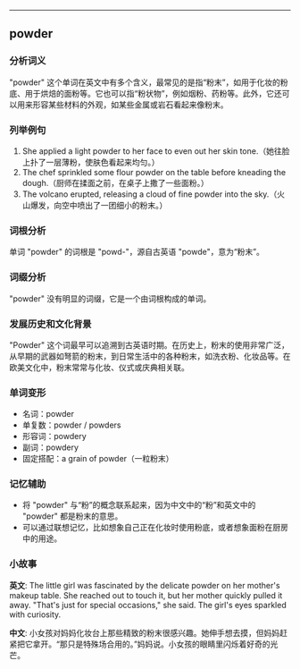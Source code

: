 
---------------
## powder
### 分析词义
"powder" 这个单词在英文中有多个含义，最常见的是指“粉末”，如用于化妆的粉底、用于烘焙的面粉等。它也可以指“粉状物”，例如烟粉、药粉等。此外，它还可以用来形容某些材料的外观，如某些金属或岩石看起来像粉末。

### 列举例句
1. She applied a light powder to her face to even out her skin tone.（她往脸上扑了一层薄粉，使肤色看起来均匀。）
2. The chef sprinkled some flour powder on the table before kneading the dough.（厨师在揉面之前，在桌子上撒了一些面粉。）
3. The volcano erupted, releasing a cloud of fine powder into the sky.（火山爆发，向空中喷出了一团细小的粉末。）

### 词根分析
单词 "powder" 的词根是 "powd-"，源自古英语 "powde"，意为“粉末”。

### 词缀分析
"powder" 没有明显的词缀，它是一个由词根构成的单词。

### 发展历史和文化背景
"Powder" 这个词最早可以追溯到古英语时期。在历史上，粉末的使用非常广泛，从早期的武器如弩箭的粉末，到日常生活中的各种粉末，如洗衣粉、化妆品等。在欧美文化中，粉末常常与化妆、仪式或庆典相关联。

### 单词变形
- 名词：powder
- 单复数：powder / powders
- 形容词：powdery
- 副词：powdery
- 固定搭配：a grain of powder（一粒粉末）

### 记忆辅助
- 将 "powder" 与“粉”的概念联系起来，因为中文中的“粉”和英文中的 "powder" 都是粉末的意思。
- 可以通过联想记忆，比如想象自己正在化妆时使用粉底，或者想象面粉在厨房中的用途。

### 小故事
**英文**:
The little girl was fascinated by the delicate powder on her mother's makeup table. She reached out to touch it, but her mother quickly pulled it away. "That's just for special occasions," she said. The girl's eyes sparkled with curiosity.

**中文**:
小女孩对妈妈化妆台上那些精致的粉末很感兴趣。她伸手想去摸，但妈妈赶紧把它拿开。“那只是特殊场合用的。”妈妈说。小女孩的眼睛里闪烁着好奇的光芒。

